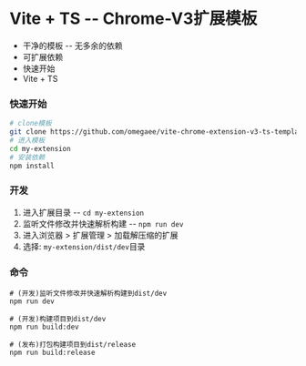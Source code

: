 # Vite + TS -- Chrome-V3扩展模板

- 干净的模板 -- 无多余的依赖
- 可扩展依赖
- 快速开始
- Vite + TS

### 快速开始

```sh
# clone模板
git clone https://github.com/omegaee/vite-chrome-extension-v3-ts-template.git my-extension
# 进入模板
cd my-extension
# 安装依赖
npm install
```

### 开发

1. 进入扩展目录 -- `cd my-extension`
2. 监听文件修改并快速解析构建 -- `npm run dev`
2. 进入浏览器 > 扩展管理 > 加载解压缩的扩展
3. 选择: `my-extension/dist/dev`目录

### 命令

```
# (开发)监听文件修改并快速解析构建到dist/dev
npm run dev

# (开发)构建项目到dist/dev
npm run build:dev

# (发布)打包构建项目到dist/release
npm run build:release
```

